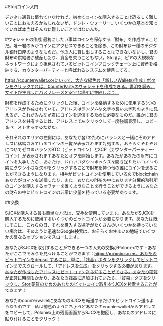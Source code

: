 #Storjコイン入門

デジタル通貨に慣れていなければ、初めてコインを購入することは恐ろしく難しいことにおもえるかもしれないが、ドント・ウォーリー。いくつかの基本を知っていれば本当はそんなに難しいことではないんだ。

#ウォレットの作成
最初にしたい事はコインを保存する「財布」を作成することだ。唯一君のみがコインにアクセスできることを除き、この財布は一種のデジタル銀行口座のようなものだ。他の人に貸し出しすることはできないないし、君の財布の供給者が破産したり、資金を失うこともない。Storjは、ピアの大規模なネットワークにより担保されているビットコインブロックチェーン上に資産を格納する、カウンターパーティーと呼ばれるシステムを使用してる。

https://counterwallet.co/にいって、大きな緑色の「新しいWalletの作成」ボタンをクリックすれば、CounterPartyのウォレットを作成できる。説明を読み、サイトが生成したパスフレーズを安全な場所に格納しよう。

財布を作成するためにクリックした後、コインを格納するために使用する3つのアドレスが作成されている。アドレスはランダムな文字の長い文字列のように見えるが、これがみんなが君にコインを送信するために必要なものだ。誰かに君のアドレスを共有するには、アドレス上で左クリックして一度強調表示し、コピー＆ペーストするするだけだ。

それぞれのエリアの左側には、あなたが各1のためにバランスと一緒にそのアドレスに格納されているコインの一覧が表示されます対処する。おそらくそれぞれについてゼロのバランスBTC（ビットコイン）とXCP（カウンターパーティー·コイン）が表示されますあなたとオフを開始します。あなたがあなたの財布にコインを入手したら、あなたは、ドロップダウンボックスを開き送りたいコインの隣にダウン小さな矢印をクリックすることで財布を持つ他の誰にコインを送ることができるようになります。相手がビットコインを使用しているのでblockchainあなたがコインを送信したり、また、あなたの財布の中にあります分権的取引所のコインを購入するオファーを置くようなことを行うことができるようにあなたの財布の中にビットコインの非常に少量を持っている必要があります。



##交換

SJCXを購入する最も簡単な方法は、交換を使用しています。あなたがSJCXを購入するために使用するいくつかのビットコインが必要になります。あなたは既にそこに、これらの日、それを購入する場所がたくさんのいくつかを持っていない場合は、そのように迅速なGoogle検索は、おそらくお住まいの地域でいくつかの異なるオプションをスローします。

あなたがSJCXを取引することができる一つの人気の交換がPoloniexです - あなたがここでそれらを見つけることができます：https://poloniex.com。あなたのビットコインをdepsoitするには、単に、「残高」ボタンをクリックしてビットコインまでスクロールして、「アドレスを生成」をクリックする必要があります。あなたが作成したアドレスにビットコイン送る知ることができる。あなたの硬貨が正常に時間もかかり、あなたの残高に追加されていたら、「貿易」タブをクリックし、Storj硬貨のためのあなたのビットコイン取引をSJCXを検索することができます！

あなたのcounterwalletにあなたのSJCXを転送するだけでビットコイン送るようなものです - 私は前述のようにちょうどあなたのcounterwalletからアドレスをコピーして、Poloniex上の残高画面からSJCXを撤回し、あなたのアドレスに貼り付けることをクリック！